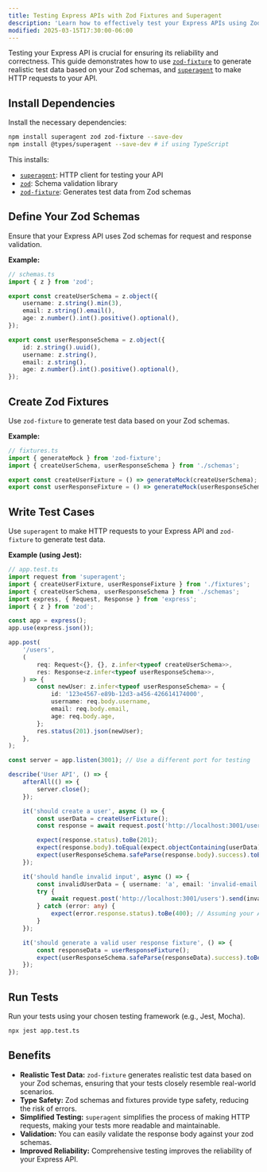 ```yaml
---
title: Testing Express APIs with Zod Fixtures and Superagent
description: 'Learn how to effectively test your Express APIs using Zod fixtures for test data generation and Superagent for HTTP request testing.'
modified: 2025-03-15T17:30:00-06:00
---
```


Testing your Express API is crucial for ensuring its reliability and correctness. This guide demonstrates how to use [`zod-fixture`](https://www.npmjs.com/package/zod-fixture) to generate realistic test data based on your Zod schemas, and [`superagent`](https://www.npmjs.com/package/superagent) to make HTTP requests to your API.

## Install Dependencies

Install the necessary dependencies:

```bash
npm install superagent zod zod-fixture --save-dev
npm install @types/superagent --save-dev # if using TypeScript
```

This installs:

- [`superagent`](https://www.npmjs.com/package/superagent): HTTP client for testing your API
- [`zod`](https://www.npmjs.com/package/zod): Schema validation library
- [`zod-fixture`](https://www.npmjs.com/package/zod-fixture): Generates test data from Zod schemas

## Define Your Zod Schemas

Ensure that your Express API uses Zod schemas for request and response validation.

**Example:**

```typescript
// schemas.ts
import { z } from 'zod';

export const createUserSchema = z.object({
	username: z.string().min(3),
	email: z.string().email(),
	age: z.number().int().positive().optional(),
});

export const userResponseSchema = z.object({
	id: z.string().uuid(),
	username: z.string(),
	email: z.string(),
	age: z.number().int().positive().optional(),
});
```

## Create Zod Fixtures

Use `zod-fixture` to generate test data based on your Zod schemas.

**Example:**

```typescript
// fixtures.ts
import { generateMock } from 'zod-fixture';
import { createUserSchema, userResponseSchema } from './schemas';

export const createUserFixture = () => generateMock(createUserSchema);
export const userResponseFixture = () => generateMock(userResponseSchema);
```

## Write Test Cases

Use `superagent` to make HTTP requests to your Express API and `zod-fixture` to generate test data.

**Example (using Jest):**

```typescript
// app.test.ts
import request from 'superagent';
import { createUserFixture, userResponseFixture } from './fixtures';
import { createUserSchema, userResponseSchema } from './schemas';
import express, { Request, Response } from 'express';
import { z } from 'zod';

const app = express();
app.use(express.json());

app.post(
	'/users',
	(
		req: Request<{}, {}, z.infer<typeof createUserSchema>>,
		res: Response<z.infer<typeof userResponseSchema>>,
	) => {
		const newUser: z.infer<typeof userResponseSchema> = {
			id: '123e4567-e89b-12d3-a456-426614174000',
			username: req.body.username,
			email: req.body.email,
			age: req.body.age,
		};
		res.status(201).json(newUser);
	},
);

const server = app.listen(3001); // Use a different port for testing

describe('User API', () => {
	afterAll(() => {
		server.close();
	});

	it('should create a user', async () => {
		const userData = createUserFixture();
		const response = await request.post('http://localhost:3001/users').send(userData);

		expect(response.status).toBe(201);
		expect(response.body).toEqual(expect.objectContaining(userData));
		expect(userResponseSchema.safeParse(response.body).success).toBe(true);
	});

	it('should handle invalid input', async () => {
		const invalidUserData = { username: 'a', email: 'invalid-email' }; // Invalid username and email
		try {
			await request.post('http://localhost:3001/users').send(invalidUserData);
		} catch (error: any) {
			expect(error.response.status).toBe(400); // Assuming your API returns 400 for invalid input
		}
	});

	it('should generate a valid user response fixture', () => {
		const responseData = userResponseFixture();
		expect(userResponseSchema.safeParse(responseData).success).toBe(true);
	});
});
```

## Run Tests

Run your tests using your chosen testing framework (e.g., Jest, Mocha).

```bash
npx jest app.test.ts
```

## Benefits

- **Realistic Test Data:** `zod-fixture` generates realistic test data based on your Zod schemas, ensuring that your tests closely resemble real-world scenarios.
- **Type Safety:** Zod schemas and fixtures provide type safety, reducing the risk of errors.
- **Simplified Testing:** `superagent` simplifies the process of making HTTP requests, making your tests more readable and maintainable.
- **Validation:** You can easily validate the response body against your zod schemas.
- **Improved Reliability:** Comprehensive testing improves the reliability of your Express API.

